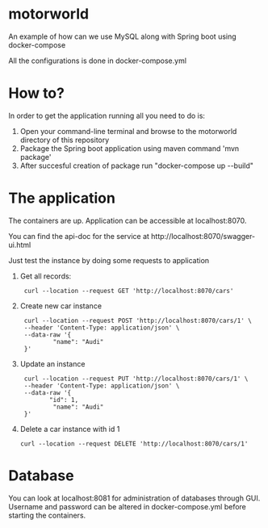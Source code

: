 # motorworld
An example of how can we use MySQL along with Spring boot using docker-compose

All the configurations is done in docker-compose.yml


# How to?
In order to get the application running all you need to do is:
  1. Open your command-line terminal and browse to the motorworld directory of this repository
  2. Package the Spring boot application using maven command 'mvn package'
  3. After succesful creation of package run "docker-compose up --build"
  
# The application
The containers are up. Application can be accessible at localhost:8070.

You can find the api-doc for the service at http://localhost:8070/swagger-ui.html

Just test the instance by doing some requests to application

1. Get all records:
        
        curl --location --request GET 'http://localhost:8070/cars' 

2. Create new car instance 

        curl --location --request POST 'http://localhost:8070/cars/1' \
        --header 'Content-Type: application/json' \
        --data-raw '{
                "name": "Audi"
        }'

3. Update an instance 

        curl --location --request PUT 'http://localhost:8070/cars/1' \
        --header 'Content-Type: application/json' \
        --data-raw '{
               "id": 1,
                "name": "Audi"
        }'
 
 4. Delete a car instance with id 1
 
        curl --location --request DELETE 'http://localhost:8070/cars/1'
 # Database
You can look at localhost:8081 for administration of databases through GUI. Username and password can be altered in docker-compose.yml before starting the containers.
